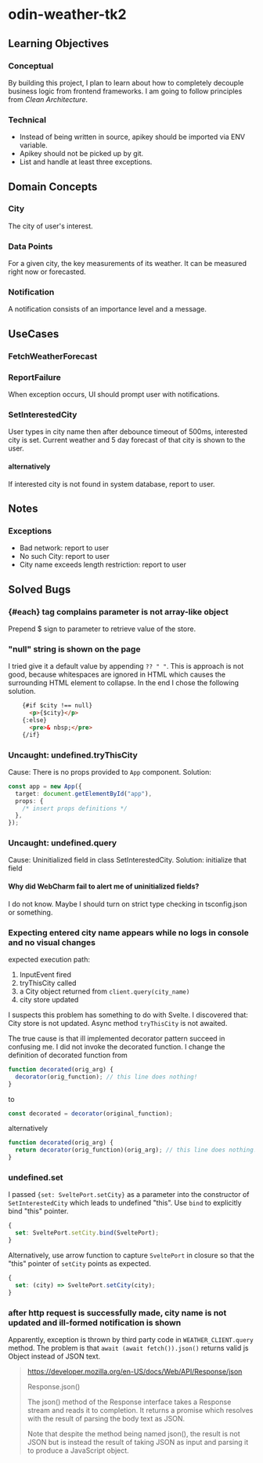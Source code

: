 # odin-weather-tk2

## Learning Objectives

### Conceptual

By building this project, I plan to learn about how to completely decouple business logic
from frontend frameworks. I am going to follow principles from _Clean Architecture_.

### Technical

- Instead of being written in source, apikey should be imported via ENV variable.
- Apikey should not be picked up by git.
- List and handle at least three exceptions.

## Domain Concepts

### City

The city of user's interest.

### Data Points

For a given city, the key measurements of its weather. It can be measured right now
or forecasted.

### Notification

A notification consists of an importance level and a message.

## UseCases

### FetchWeatherForecast

### ReportFailure

When exception occurs, UI should prompt user with notifications.

### SetInterestedCity

User types in city name then after debounce timeout of 500ms, interested city is set.
Current weather and 5 day forecast of that city is shown to the user.

#### alternatively

If interested city is not found in system database, report to user.

## Notes

### Exceptions

- Bad network: report to user
- No such City: report to user
- City name exceeds length restriction: report to user

## Solved Bugs

### {#each} tag complains parameter is not array-like object

Prepend $ sign to parameter to retrieve value of the store.

### "null" string is shown on the page

I tried give it a default value by appending `?? " "`. This is approach is not good, because
whitespaces are ignored in HTML which causes the surrounding HTML element to collapse.
In the end I chose the following solution.

```HTML
    {#if $city !== null}
      <p>{$city}</p>
    {:else}
      <pre>& nbsp;</pre>
    {/if}
```

### Uncaught: undefined.tryThisCity

Cause: There is no props provided to `App` component.
Solution:

```ts
const app = new App({
  target: document.getElementById("app"),
  props: {
    /* insert props definitions */
  },
});
```

### Uncaught: undefined.query

Cause: Uninitialized field in class SetInterestedCity.
Solution: initialize that field

#### Why did WebCharm fail to alert me of uninitialized fields?

I do not know. Maybe I should turn on strict type checking in tsconfig.json or something.

### Expecting entered city name appears while no logs in console and no visual changes

expected execution path:

1. InputEvent fired
2. tryThisCity called
3. a City object returned from `client.query(city_name)`
4. city store updated

I suspects this problem has something to do with Svelte.
I discovered that: City store is not updated. Async method `tryThisCity` is not awaited.

The true cause is that ill implemented decorator pattern succeed in confusing me.
I did not invoke the decorated function. I change the definition of decorated function from

```ts
function decorated(orig_arg) {
  decorator(orig_function); // this line does nothing!
}
```

to

```ts
const decorated = decorator(original_function);
```

alternatively

```ts
function decorated(orig_arg) {
  return decorator(orig_function)(orig_arg); // this line does nothing!
}
```

### undefined.set

I passed `{set: SveltePort.setCity}` as a parameter into the constructor of `SetInterestedCity` which leads to
undefined "this". Use `bind` to explicitly bind "this" pointer.

```ts
{
  set: SveltePort.setCity.bind(SveltePort);
}
```

Alternatively, use arrow function to capture `SveltePort` in closure so that the "this" pointer of `setCity`
points as expected.

```ts
{
  set: (city) => SveltePort.setCity(city);
}
```

### after http request is successfully made, city name is not updated and ill-formed notification is shown

Apparently, exception is thrown by third party code in `WEATHER_CLIENT.query` method. The problem is that
`await (await fetch()).json()` returns valid js Object instead of JSON text.

> https://developer.mozilla.org/en-US/docs/Web/API/Response/json
>
> Response.json()
>
> The json() method of the Response interface takes a Response stream and reads it to completion. It returns a promise which resolves with the result of parsing the body text as JSON.
>
> Note that despite the method being named json(), the result is not JSON but is instead the result of taking JSON as input and parsing it to produce a JavaScript object.
